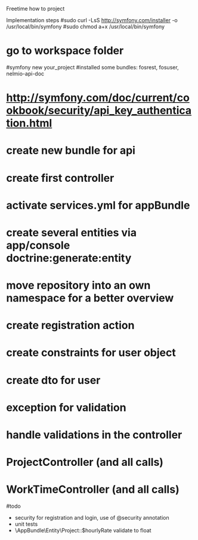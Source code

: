 Freetime how to project


Implementation steps
#sudo curl -LsS http://symfony.com/installer -o /usr/local/bin/symfony
#sudo chmod a+x /usr/local/bin/symfony
# go to workspace folder
#symfony new your_project
#installed some bundles: fosrest, fosuser, nelmio-api-doc
# http://symfony.com/doc/current/cookbook/security/api_key_authentication.html
# create new bundle for api
# create first controller
# activate services.yml for appBundle
# create several entities via app/console doctrine:generate:entity
# move repository into an own namespace for a better overview
# create registration action
# create constraints for user object
# create dto for user
# exception for validation
# handle validations in the controller
# ProjectController (and all calls)
# WorkTimeController (and all calls)


#todo
- security for registration and login, use of @security annotation
- unit tests
- \AppBundle\Entity\Project::$hourlyRate validate to float
